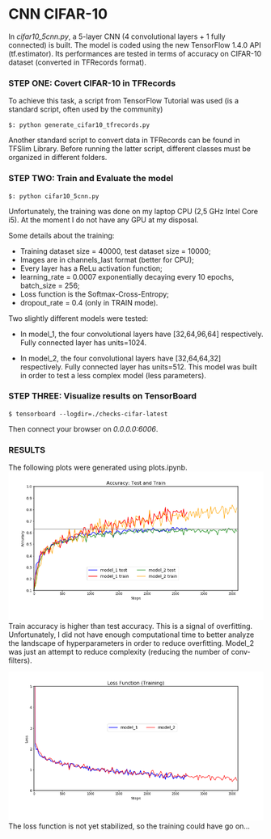 # CNN CIFAR-10
In *cifar10_5cnn.py*, a 5-layer CNN (4 convolutional layers + 1 fully connected) is built. The model is coded using the new TensorFlow 1.4.0 API (tf.estimator).
Its performances are tested in terms of accuracy on CIFAR-10 dataset (converted in TFRecords format).

### STEP ONE: Covert CIFAR-10 in TFRecords
To achieve this task, a script from TensorFlow Tutorial was used (is a standard script, often used by the community)
```
$: python generate_cifar10_tfrecords.py
```
Another standard script to convert data in TFRecords can be found in TFSlim Library. Before running the latter script, different classes must be organized in different folders.

### STEP TWO: Train and Evaluate the model
```
$: python cifar10_5cnn.py
```

Unfortunately, the training was done on my laptop CPU (2,5 GHz Intel Core i5). At the moment I do not have any GPU at my disposal.

Some details about the training:

* Training dataset size = 40000, test dataset size = 10000;
* Images are in channels_last format (better for CPU);
* Every layer has a ReLu activation function;
* learning_rate = 0.0007 exponentially decaying every 10 epochs, batch_size = 256;
* Loss function is the Softmax-Cross-Entropy;
* dropout_rate = 0.4 (only in TRAIN mode).

Two slightly different models were tested:

* In model_1, the four convolutional layers have [32,64,96,64] respectively. Fully connected layer has units=1024.

* In model_2, the four convolutional layers have [32,64,64,32] respectively. Fully connected layer has units=512. This model was built in order to test a less complex model (less parameters).


### STEP THREE: Visualize results on TensorBoard
```
$ tensorboard --logdir=./checks-cifar-latest
```
Then connect your browser on *0.0.0.0:6006*.

### RESULTS
The following plots were generated using plots.ipynb.
![Accuracy](/plots/accuracy.png)
Train accuracy is higher than test accuracy. This is a signal of overfitting. Unfortunately, I did not have enough computational time to better analyze the landscape of hyperparameters in order to reduce overfitting. Model_2 was just an attempt to reduce complexity (reducing the number of conv-filters).

![Loss](/plots/loss.png)
The loss function is not yet stabilized, so the training could have go on...
